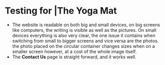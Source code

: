 # Testing for |The Yoga Mat

* The website is readable on both big and small devices, on big screens like computers, the writing is visible as well as the pictures.
On small devices everything is also very clear, the one issue it contains when switching from small to bigger screens and vice versa
are the photos. the photo placed on the circular container changes sizes when on a smaller screen however, at a cost of the whole image itself.
* The **Contact Us** page is straight forward, and it works well.
